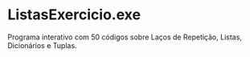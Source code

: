 # ListasExercicio.exe
Programa interativo com 50 códigos sobre Laços de Repetição, Listas, Dicionários e Tuplas.
